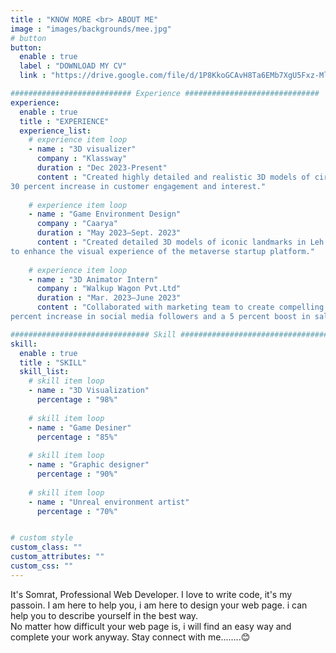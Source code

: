 ```yaml
---
title : "KNOW MORE <br> ABOUT ME"
image : "images/backgrounds/mee.jpg"
# button
button:
  enable : true
  label : "DOWNLOAD MY CV"
  link : "https://drive.google.com/file/d/1P8KkoGCAvH8Ta6EMb7XgU5Fxz-Ml9Sbo/view?usp=sharing"

########################### Experience ##############################
experience:
  enable : true
  title : "EXPERIENCE"
  experience_list:
    # experience item loop
    - name : "3D visualizer"
      company : "Klassway"
      duration : "Dec 2023-Present"
      content : "Created highly detailed and realistic 3D models of circuit boards for company startup’s product line, resulting in a
30 percent increase in customer engagement and interest."
      
    # experience item loop
    - name : "Game Environment Design"
      company : "Caarya"
      duration : "May 2023–Sept. 2023"
      content : "Created detailed 3D models of iconic landmarks in Leh Ladakh, including the Leh Palace and Thiksey Monastery,
to enhance the visual experience of the metaverse startup platform."
      
    # experience item loop
    - name : "3D Animator Intern"
      company : "Walkup Wagon Pvt.Ltd"
      duration : "Mar. 2023–June 2023"
      content : "Collaborated with marketing team to create compelling visual narratives for company products, leading to a 25
percent increase in social media followers and a 5 percent boost in sales."

############################### Skill #################################
skill:
  enable : true
  title : "SKILL"
  skill_list:
    # skill item loop
    - name : "3D Visualization"
      percentage : "98%"
      
    # skill item loop
    - name : "Game Desiner"
      percentage : "85%"
      
    # skill item loop
    - name : "Graphic designer"
      percentage : "90%"
      
    # skill item loop
    - name : "Unreal environment artist"
      percentage : "70%"


# custom style
custom_class: "" 
custom_attributes: "" 
custom_css: ""
---
```


It's Somrat, Professional Web Developer. I love to write code, it's my passoin. I am here to help you, i am here to design your web page. i can help you to describe yourself in the best way.<br>No matter how difficult your web page is, i will find an easy way and complete your work anyway. Stay connect with me........😊